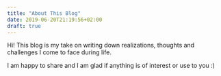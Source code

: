 ```yaml
---
title: "About This Blog"
date: 2019-06-20T21:19:56+02:00
draft: true
---
```


Hi! This blog is my take on writing down realizations, thoughts and challenges I come to face during life. 

I am happy to share and I am glad if anything is of interest or use to you :) 

